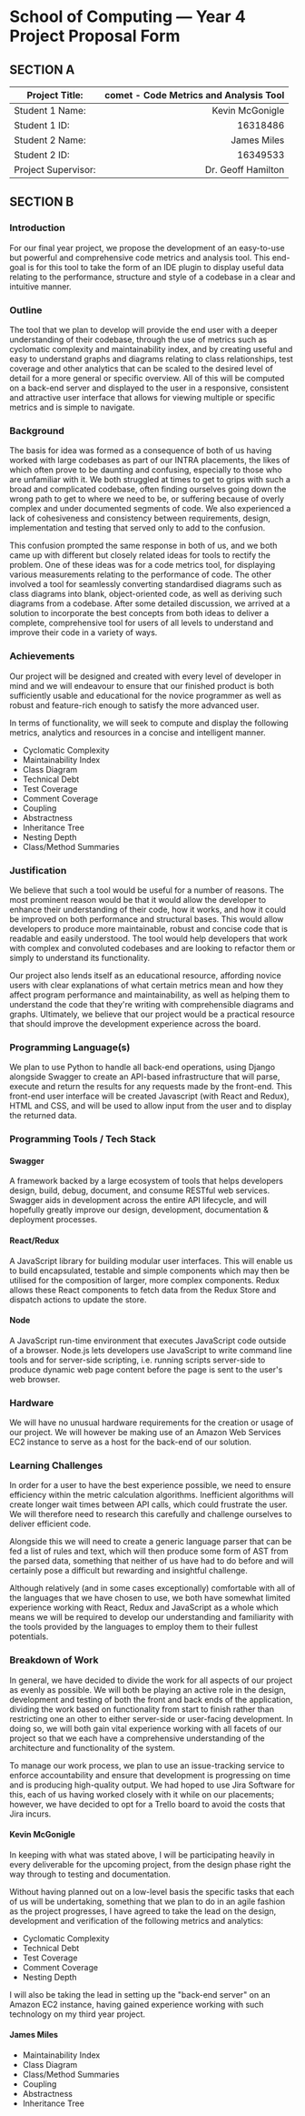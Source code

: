 # School of Computing &mdash; Year 4 Project Proposal Form

## SECTION A
|Project Title:       | comet - Code Metrics and Analysis Tool|
|---------------------|---------------------------------------:|
|Student 1 Name:      |                         Kevin McGonigle|
|Student 1 ID:        |                                16318486|
|Student 2 Name:      |                             James Miles|
|Student 2 ID:        |                                16349533|
|Project Supervisor:  |                      Dr. Geoff Hamilton|

## SECTION B

### Introduction
For our final year project, we propose the development of an easy-to-use but powerful and comprehensive code metrics and analysis tool. This end-goal is for this tool to take the form of an IDE plugin to display useful data relating to the performance, structure and style of a codebase in a clear and intuitive manner.

### Outline
The tool that we plan to develop will provide the end user with a deeper understanding of their codebase, through the use of metrics such as cyclomatic complexity and maintainability index, and by creating useful and easy to understand graphs and diagrams relating to class relationships, test coverage and other analytics that can be scaled to the desired level of detail for a more general or specific overview. All of this will be computed on a back-end server and displayed to the user in a responsive, consistent and attractive user interface that allows for viewing multiple or specific metrics and is simple to navigate.

### Background
The basis for idea was formed as a consequence of both of us having worked with large codebases as part of our INTRA placements, the likes of which often prove to be daunting and confusing, especially to those who are unfamiliar with it. We both struggled at times to get to grips with such a broad and complicated codebase, often finding ourselves going down the wrong path to get to where we need to be, or suffering because of overly complex and under documented segments of code. We also experienced a lack of cohesiveness and consistency between requirements, design, implementation and testing that served only to add to the confusion.

This confusion prompted the same response in both of us, and we both came up with different but closely related ideas for tools to rectify the problem. One of these ideas was for a code metrics tool, for displaying various measurements relating to the performance of code. The other involved a tool for seamlessly converting standardised diagrams such as class diagrams into blank, object-oriented code, as well as deriving such diagrams from a codebase. After some detailed discussion, we arrived at a solution to incorporate the best concepts from both ideas to deliver a complete, comprehensive tool for users of all levels to understand and improve their code in a variety of ways.

### Achievements
Our project will be designed and created with every level of developer in mind and we will endeavour to ensure that our finished product is both sufficiently usable and educational for the novice programmer as well as robust and feature-rich enough to satisfy the more advanced user.

In terms of functionality, we will seek to compute and display the following metrics, analytics and resources in a concise and intelligent manner.
- Cyclomatic Complexity
- Maintainability Index
- Class Diagram
- Technical Debt
- Test Coverage
- Comment Coverage
- Coupling
- Abstractness
- Inheritance Tree
- Nesting Depth
- Class/Method Summaries

### Justification
We believe that such a tool would be useful for a number of reasons. The most prominent reason would be that it would allow the developer to enhance their understanding of their code, how it works, and how it could be improved on both performance and structural bases. This would allow developers to produce more maintainable, robust and concise code that is readable and easily understood. The tool would help developers that work with complex and convoluted codebases and are looking to refactor them or simply to understand its functionality.

Our project also lends itself as an educational resource, affording novice users with clear explanations of what certain metrics mean and how they affect program performance and maintainability, as well as helping them to understand the code that they're writing with comprehensible diagrams and graphs. Ultimately, we believe that our project would be a practical resource that should improve the development experience across the board.

### Programming Language(s)
We plan to use Python to handle all back-end operations, using Django alongside Swagger to create an API-based infrastructure that will parse, execute and return the results for any requests made by the front-end. This front-end user interface will be created Javascript (with React and Redux), HTML and CSS, and will be used to allow input from the user and to display the returned data. 

### Programming Tools / Tech Stack
#### Swagger
A framework backed by a large ecosystem of tools that helps developers design, build, debug, document, and consume RESTful web services. Swagger aids in development across the entire API lifecycle, and will hopefully greatly improve our design, development, documentation & deployment processes.

#### React/Redux
A JavaScript library for building modular user interfaces. This will enable us to build encapsulated, testable and simple components which may then be utilised for the composition of larger, more complex components. Redux allows these React components to fetch data from the Redux Store and dispatch actions to update the store.

#### Node
A JavaScript run-time environment that executes JavaScript code outside of a browser. Node.js lets developers use JavaScript to write command line tools and for server-side scripting, i.e. running scripts server-side to produce dynamic web page content before the page is sent to the user's web browser.

### Hardware
We will have no unusual hardware requirements for the creation or usage of our project. We will however be making use of an Amazon Web Services EC2 instance to serve as a host for the back-end of our solution.

### Learning Challenges
In order for a user to have the best experience possible, we need to ensure efficiency within the metric calculation algorithms. Inefficient algorithms will create longer wait times between API calls, which could frustrate the user. We will therefore need to research this carefully and challenge ourselves to deliver efficient code.

Alongside this we will need to create a generic language parser that can be fed a list of rules and text, which will then produce some form of AST from the parsed data, something that neither of us have had to do before and will certainly pose a difficult but rewarding and insightful challenge. 

Although relatively (and in some cases exceptionally) comfortable with all of the languages that we have chosen to use, we both have somewhat limited experience working with React, Redux and JavaScript as a whole which means we will be required to develop our understanding and familiarity with the tools provided by the languages to employ them to their fullest potentials.

### Breakdown of Work
In general, we have decided to divide the work for all aspects of our project as evenly as possible. We will both be playing an active role in the design, development and testing of both the front and back ends of the application, dividing the work based on functionality from start to finish rather than restricting one an other to either server-side or user-facing development. In doing so, we will both gain vital experience working with all facets of our project so that we each have a comprehensive understanding of the architecture and functionality of the system.

To manage our work process, we plan to use an issue-tracking service to enforce accountability and ensure that development is progressing on time and is producing high-quality output. We had hoped to use Jira Software for this, each of us having worked closely with it while on our placements; however, we have decided to opt for a Trello board to avoid the costs that Jira incurs.

#### Kevin McGonigle
In keeping with what was stated above, I will be participating heavily in every deliverable for the upcoming project, from the design phase right the way through to testing and documentation.

Without having planned out on a low-level basis the specific tasks that each of us will be undertaking, something that we plan to do in an agile fashion as the project progresses, I have agreed to take the lead on the design, development and verification of the following metrics and analytics:
- Cyclomatic Complexity
- Technical Debt
- Test Coverage
- Comment Coverage
- Nesting Depth

I will also be taking the lead in setting up the "back-end server" on an Amazon EC2 instance, having gained experience working with such technology on my third year project.

#### James Miles
- Maintainability Index
- Class Diagram
- Class/Method Summaries
- Coupling
- Abstractness
- Inheritance Tree